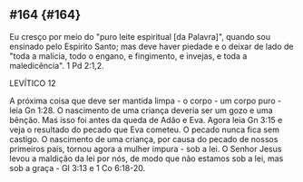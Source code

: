 ## #164 {#164}

Eu cresço por meio do &quot;puro leite espiritual [da Palavra]&quot;, quando sou ensinado pelo Espírito Santo; mas deve haver piedade e o deixar de lado de &quot;toda a malícia, todo o engano, e fingimento, e invejas, e toda a maledicência&quot;. 1 Pd 2:1,2.

LEVÍTICO 12

A próxima coisa que deve ser mantida limpa - o corpo - um corpo puro - leia Gn 1:28\. O nascimento de uma criança deveria ser um gozo e uma bênção. Mas isso foi antes da queda de Adão e Eva. Agora leia Gn 3:15 e veja o resultado do pecado que Eva cometeu. O pecado nunca fica sem castigo. O nascimento de uma criança, por causa do pecado de nossos primeiros pais, tornou agora a mulher impura - sob a lei. O Senhor Jesus levou a maldição da lei por nós, de modo que não estamos sob a lei, mas sob a graça - Gl 3:13 e 1 Co 6:18-20.